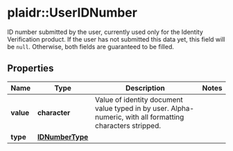 # plaidr::UserIDNumber

ID number submitted by the user, currently used only for the Identity Verification product. If the user has not submitted this data yet, this field will be `null`. Otherwise, both fields are guaranteed to be filled.

## Properties
Name | Type | Description | Notes
------------ | ------------- | ------------- | -------------
**value** | **character** | Value of identity document value typed in by user. Alpha-numeric, with all formatting characters stripped. | 
**type** | [**IDNumberType**](IDNumberType.md) |  | 


